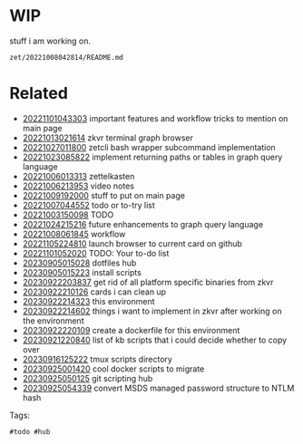# WIP

stuff i am working on.

` zet/20221008042814/README.md `

# Related

- [20221101043303](/zet/20221101043303/README.md) important features and workflow tricks to mention on main page
- [20221013021614](/zet/20221013021614/README.md) zkvr terminal graph browser
- [20221027011800](/zet/20221027011800/README.md) zetcli bash wrapper subcommand implementation
- [20221023085822](/zet/20221023085822/README.md) implement returning paths or tables in graph query language
- [20221006013313](/zet/20221006013313/README.md) zettelkasten
- [20221006213953](/zet/20221006213953/README.md) video notes
- [20221009192000](/zet/20221009192000/README.md) stuff to put on main page
- [20221007044552](/zet/20221007044552/README.md) todo or to-try list
- [20221003150098](/zet/20221003150098/README.md) TODO
- [20221024215216](/zet/20221024215216/README.md) future enhancements to graph query language
- [20221008061845](/zet/20221008061845/README.md) workflow
- [20221105224810](/zet/20221105224810/README.md) launch browser to current card on github
- [20221101052020](/zet/20221101052020/README.md) TODO: Your to-do list
- [20230905015028](/zet/20230905015028/README.md) dotfiles hub
- [20230905015223](/zet/20230905015223/README.md) install scripts
- [20230922203837](/zet/20230922203837/README.md) get rid of all platform specific binaries from zkvr
- [20230922210126](/zet/20230922210126/README.md) cards i can clean up
- [20230922214323](/zet/20230922214323/README.md) this environment
- [20230922214602](/zet/20230922214602/README.md) things i want to implement in zkvr after working on the environment
- [20230922220109](/zet/20230922220109/README.md) create a dockerfile for this environment
- [20230921220840](/zet/20230921220840/README.md) list of kb scripts that i could decide whether to copy over
- [20230916125222](/zet/20230916125222/README.md) tmux scripts directory
- [20230925001420](/zet/20230925001420/README.md) cool docker scripts to migrate
- [20230925050125](/zet/20230925050125/README.md) git scripting hub
- [20230925054339](/zet/20230925054339/README.md) convert MSDS managed password structure to NTLM hash

Tags:

    #todo #hub
